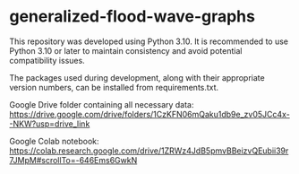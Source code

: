 # generalized-flood-wave-graphs

This repository was developed using Python 3.10. It is recommended to use Python 3.10 or later to maintain consistency and avoid potential compatibility issues.

The packages used during development, along with their appropriate version numbers, can be installed from requirements.txt.

Google Drive folder containing all necessary data: https://drive.google.com/drive/folders/1CzKFN06mQaku1db9e_zv05JCc4x--NKW?usp=drive_link

Google Colab notebook: https://colab.research.google.com/drive/1ZRWz4JdB5pmvBBeizvQEubii39r7JMpM#scrollTo=-646Ems6GwkN